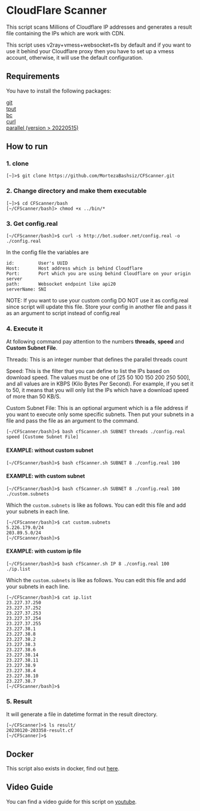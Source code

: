 # CloudFlare Scanner
This script scans Millions of Cloudflare IP addresses and generates a result file containing the IPs which are work with CDN.

This script uses v2ray+vmess+websocket+tls by default and if you want to use it behind your Cloudflare proxy then you have to set up a vmess account, otherwise, it will use the default configuration.

## Requirements
You have to install the following packages:

[git](https://git-scm.com/)<br>
[tput](https://command-not-found.com/tput)<br>
[bc](https://www.gnu.org/software/bc/)<br>
[curl](https://curl.se/download.html)<br>
[parallel (version > 20220515)](https://www.gnu.org/software/parallel/)

## How to run
### 1. clone

```shell
[~]>$ git clone https://github.com/MortezaBashsiz/CFScanner.git
```

### 2. Change directory and make them executable

```shell
[~]>$ cd CFScanner/bash
[~/CFScanner/bash]> chmod +x ../bin/*
```

### 3. Get config.real

```shell
[~/CFScanner/bash]>$ curl -s http://bot.sudoer.net/config.real -o ./config.real
```

In the config file the variables are
```shell
id:         User's UUID
Host:       Host address which is behind Cloudflare
Port:       Port which you are using behind Cloudflare on your origin server
path:       Websocket endpoint like api20
serverName: SNI
```

NOTE: If you want to use your custom config DO NOT use it as config.real since script will update this file. Store your config in another file and pass it as an argument to script instead of config.real

### 4. Execute it

At following command pay attention to the numbers **threads**, **speed** and **Custom Subnet File**.

Threads: This is an integer number that defines the parallel threads count

Speed: This is the filter that you can define to list the IPs based on download speed. The values must be one of [25 50 100 150 200 250 500], and all values are in KBPS (Kilo Bytes Per Second). For example, if you set it to 50, it means that you will only list the IPs which have a download speed of more than 50 KB/S.

Custom Subnet File: This is an optional argument which is a file address if you want to execute only some specific subnets. Then put your subnets in a file and pass the file as an argument to the command.

```shell
[~/CFScanner/bash]>$ bash cfScanner.sh SUBNET threads ./config.real speed [Custome Subnet File]
```

#### EXAMPLE: without custom subnet

```shell
[~/CFScanner/bash]>$ bash cfScanner.sh SUBNET 8 ./config.real 100
```

#### EXAMPLE: with custom subnet

```shell
[~/CFScanner/bash]>$ bash cfScanner.sh SUBNET 8 ./config.real 100 ./custom.subnets
```

Which the `custom.subnets` is like as follows. You can edit this file and add your subnets in each line.

```shell
[~/CFScanner/bash]>$ cat custom.subnets 
5.226.179.0/24
203.89.5.0/24
[~/CFScanner/bash]>$
```

#### EXAMPLE: with custom ip file

```shell
[~/CFScanner/bash]>$ bash cfScanner.sh IP 8 ./config.real 100 ./ip.list
```

Which the `custom.subnets` is like as follows. You can edit this file and add your subnets in each line.

```shell
[~/CFScanner/bash]>$ cat ip.list
23.227.37.250 
23.227.37.252 
23.227.37.253 
23.227.37.254 
23.227.37.255 
23.227.38.1 
23.227.38.8 
23.227.38.2 
23.227.38.3 
23.227.38.6 
23.227.38.14 
23.227.38.11 
23.227.38.9 
23.227.38.4 
23.227.38.10 
23.227.38.7 
[~/CFScanner/bash]>$
```


### 5. Result

It will generate a file in datetime format in the result directory.

```shell
[~/CFScanner]>$ ls result/
20230120-203358-result.cf
[~/CFScanner]>$
```

## Docker

This script also exists in docker, find out [here](https://github.com/MortezaBashsiz/CFScanner/tree/main/docker "here").

## Video Guide
You can find a video guide for this script on [youtube](https://youtu.be/BKLRAHolhvM "youtube").
